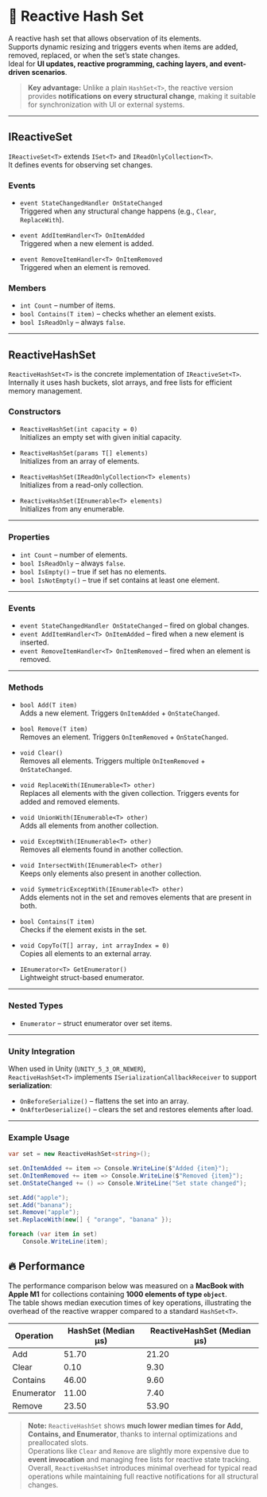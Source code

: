 # 🧩 Reactive Hash Set

A reactive hash set that allows observation of its elements.  
Supports dynamic resizing and triggers events when items are added, removed, replaced, or when the set’s state changes.  
Ideal for **UI updates, reactive programming, caching layers, and event-driven scenarios**.

> **Key advantage:** Unlike a plain `HashSet<T>`, the reactive version provides **notifications on every structural change**, making it suitable for synchronization with UI or external systems.

---

## IReactiveSet<T>

`IReactiveSet<T>` extends `ISet<T>` and `IReadOnlyCollection<T>`.  
It defines events for observing set changes.

### Events

- `event StateChangedHandler OnStateChanged`  
  Triggered when any structural change happens (e.g., `Clear`, `ReplaceWith`).

- `event AddItemHandler<T> OnItemAdded`  
  Triggered when a new element is added.

- `event RemoveItemHandler<T> OnItemRemoved`  
  Triggered when an element is removed.

### Members

- `int Count` – number of items.
- `bool Contains(T item)` – checks whether an element exists.
- `bool IsReadOnly` – always `false`.

---

## ReactiveHashSet<T>

`ReactiveHashSet<T>` is the concrete implementation of `IReactiveSet<T>`.  
Internally it uses hash buckets, slot arrays, and free lists for efficient memory management.

### Constructors

- `ReactiveHashSet(int capacity = 0)`  
  Initializes an empty set with given initial capacity.

- `ReactiveHashSet(params T[] elements)`  
  Initializes from an array of elements.

- `ReactiveHashSet(IReadOnlyCollection<T> elements)`  
  Initializes from a read-only collection.

- `ReactiveHashSet(IEnumerable<T> elements)`  
  Initializes from any enumerable.

---

### Properties

- `int Count` – number of elements.
- `bool IsReadOnly` – always `false`.
- `bool IsEmpty()` – true if set has no elements.
- `bool IsNotEmpty()` – true if set contains at least one element.

---

### Events

- `event StateChangedHandler OnStateChanged` – fired on global changes.
- `event AddItemHandler<T> OnItemAdded` – fired when a new element is inserted.
- `event RemoveItemHandler<T> OnItemRemoved` – fired when an element is removed.

---

### Methods

- `bool Add(T item)`  
  Adds a new element. Triggers `OnItemAdded` + `OnStateChanged`.

- `bool Remove(T item)`  
  Removes an element. Triggers `OnItemRemoved` + `OnStateChanged`.

- `void Clear()`  
  Removes all elements. Triggers multiple `OnItemRemoved` + `OnStateChanged`.

- `void ReplaceWith(IEnumerable<T> other)`  
  Replaces all elements with the given collection. Triggers events for added and removed elements.

- `void UnionWith(IEnumerable<T> other)`  
  Adds all elements from another collection.

- `void ExceptWith(IEnumerable<T> other)`  
  Removes all elements found in another collection.

- `void IntersectWith(IEnumerable<T> other)`  
  Keeps only elements also present in another collection.

- `void SymmetricExceptWith(IEnumerable<T> other)`  
  Adds elements not in the set and removes elements that are present in both.

- `bool Contains(T item)`  
  Checks if the element exists in the set.

- `void CopyTo(T[] array, int arrayIndex = 0)`  
  Copies all elements to an external array.

- `IEnumerator<T> GetEnumerator()`  
  Lightweight struct-based enumerator.

---

### Nested Types

- `Enumerator` – struct enumerator over set items.

---

### Unity Integration

When used in Unity (`UNITY_5_3_OR_NEWER`),  
`ReactiveHashSet<T>` implements `ISerializationCallbackReceiver` to support **serialization**:

- `OnBeforeSerialize()` – flattens the set into an array.
- `OnAfterDeserialize()` – clears the set and restores elements after load.

---

### Example Usage

```csharp
var set = new ReactiveHashSet<string>();

set.OnItemAdded += item => Console.WriteLine($"Added {item}");
set.OnItemRemoved += item => Console.WriteLine($"Removed {item}");
set.OnStateChanged += () => Console.WriteLine("Set state changed");

set.Add("apple");
set.Add("banana");
set.Remove("apple");
set.ReplaceWith(new[] { "orange", "banana" });

foreach (var item in set)
    Console.WriteLine(item);
```

## 🔥 Performance

The performance comparison below was measured on a **MacBook with Apple M1** for collections containing **1000 elements of type `object`**.  
The table shows median execution times of key operations, illustrating the overhead of the reactive wrapper compared to a standard `HashSet<T>`.

| Operation  | HashSet (Median μs) | ReactiveHashSet (Median μs) |
|------------|---------------------|-----------------------------|
| Add        | 51.70               | 21.20                       |
| Clear      | 0.10                | 9.30                        |
| Contains   | 46.00               | 9.60                        |
| Enumerator | 11.00               | 7.40                        |
| Remove     | 23.50               | 53.90                       |

> **Note:** `ReactiveHashSet` shows **much lower median times for Add, Contains, and Enumerator**, thanks to internal optimizations and preallocated slots.  
> Operations like `Clear` and `Remove` are slightly more expensive due to **event invocation** and managing free lists for reactive state tracking.  
> Overall, `ReactiveHashSet` introduces minimal overhead for typical read operations while maintaining full reactive notifications for all structural changes.
